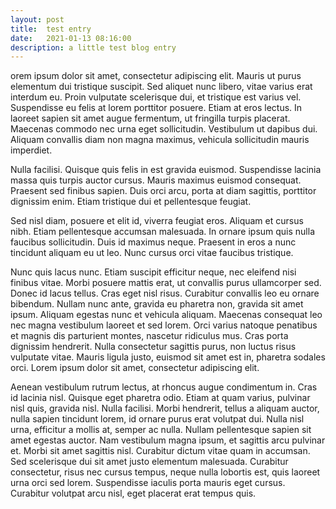 ```yaml
---
layout: post
title:  test entry
date:   2021-01-13 08:16:00
description: a little test blog entry
---
```

orem ipsum dolor sit amet, consectetur adipiscing elit. Mauris ut purus elementum dui tristique suscipit. Sed aliquet nunc libero, vitae varius erat interdum eu. Proin vulputate scelerisque dui, et tristique est varius vel. Suspendisse eu felis at lorem porttitor posuere. Etiam at eros lectus. In laoreet sapien sit amet augue fermentum, ut fringilla turpis placerat. Maecenas commodo nec urna eget sollicitudin. Vestibulum ut dapibus dui. Aliquam convallis diam non magna maximus, vehicula sollicitudin mauris imperdiet.

Nulla facilisi. Quisque quis felis in est gravida euismod. Suspendisse lacinia massa quis turpis auctor cursus. Mauris maximus euismod consequat. Praesent sed finibus sapien. Duis orci arcu, porta at diam sagittis, porttitor dignissim enim. Etiam tristique dui et pellentesque feugiat.

Sed nisl diam, posuere et elit id, viverra feugiat eros. Aliquam et cursus nibh. Etiam pellentesque accumsan malesuada. In ornare ipsum quis nulla faucibus sollicitudin. Duis id maximus neque. Praesent in eros a nunc tincidunt aliquam eu ut leo. Nunc cursus orci vitae faucibus tristique.

Nunc quis lacus nunc. Etiam suscipit efficitur neque, nec eleifend nisi finibus vitae. Morbi posuere mattis erat, ut convallis purus ullamcorper sed. Donec id lacus tellus. Cras eget nisl risus. Curabitur convallis leo eu ornare bibendum. Nullam nunc ante, gravida eu pharetra non, gravida sit amet ipsum. Aliquam egestas nunc et vehicula aliquam. Maecenas consequat leo nec magna vestibulum laoreet et sed lorem. Orci varius natoque penatibus et magnis dis parturient montes, nascetur ridiculus mus. Cras porta dignissim hendrerit. Nulla consectetur sagittis purus, non luctus risus vulputate vitae. Mauris ligula justo, euismod sit amet est in, pharetra sodales orci. Lorem ipsum dolor sit amet, consectetur adipiscing elit.

Aenean vestibulum rutrum lectus, at rhoncus augue condimentum in. Cras id lacinia nisl. Quisque eget pharetra odio. Etiam at quam varius, pulvinar nisl quis, gravida nisl. Nulla facilisi. Morbi hendrerit, tellus a aliquam auctor, nulla sapien tincidunt lorem, id ornare purus erat volutpat dui. Nulla nisl urna, efficitur a mollis at, semper ac nulla. Nullam pellentesque sapien sit amet egestas auctor. Nam vestibulum magna ipsum, et sagittis arcu pulvinar et. Morbi sit amet sagittis nisl. Curabitur dictum vitae quam in accumsan. Sed scelerisque dui sit amet justo elementum malesuada. Curabitur consectetur, risus nec cursus tempus, neque nulla lobortis est, quis laoreet urna orci sed lorem. Suspendisse iaculis porta mauris eget cursus. Curabitur volutpat arcu nisl, eget placerat erat tempus quis. 
